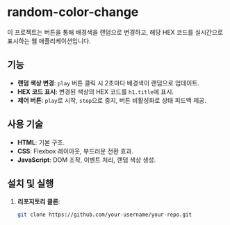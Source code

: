 # random-color-change
이 프로젝트는 버튼을 통해 배경색을 랜덤으로 변경하고, 해당 HEX 코드를 실시간으로 표시하는 웹 애플리케이션입니다.

## 기능
- **랜덤 색상 변경**: `play` 버튼 클릭 시 2초마다 배경색이 랜덤으로 업데이트.
- **HEX 코드 표시**: 변경된 색상의 HEX 코드를 `h1.title`에 표시.
- **제어 버튼**: `play`로 시작, `stop`으로 중지, 버튼 비활성화로 상태 피드백 제공.

## 사용 기술
- **HTML**: 기본 구조.
- **CSS**: Flexbox 레이아웃, 부드러운 전환 효과.
- **JavaScript**: DOM 조작, 이벤트 처리, 랜덤 색상 생성.

## 설치 및 실행
1. **리포지토리 클론**:
   ```bash
   git clone https://github.com/your-username/your-repo.git
